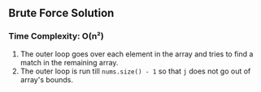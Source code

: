 ## Brute Force Solution

### Time Complexity: O(n²)

1. The outer loop goes over each element in the array and tries to find a match in the remaining array.
2. The outer loop is run till `nums.size() - 1` so that `j` does not go out of array's bounds.